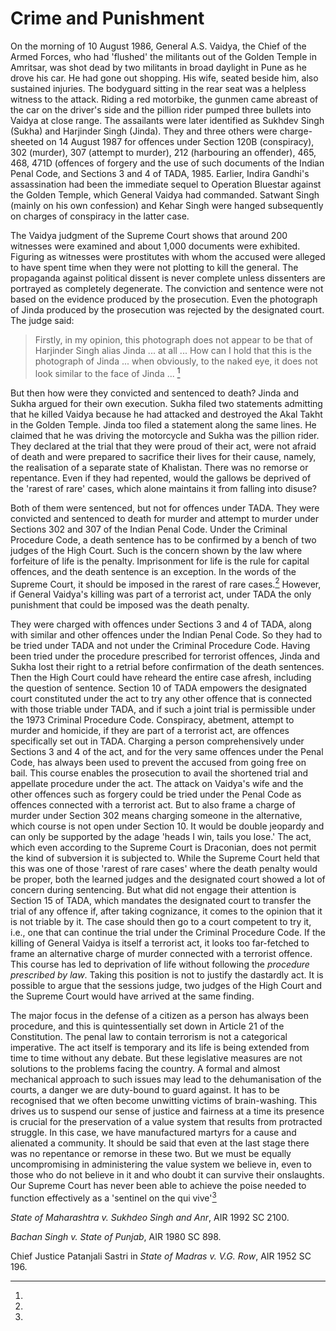 # Crime and Punishment

On the morning of 10 August 1986, General A.S. Vaidya, the Chief of the
Armed Forces, who had 'flushed' the militants out of the Golden Temple
in Amritsar, was shot dead by two militants in broad daylight in Pune as
he drove his car. He had gone out shopping. His wife, seated beside him,
also sustained injuries. The bodyguard sitting in the rear seat was a
helpless witness to the attack. Riding a red motorbike, the gunmen came
abreast of the car on the driver's side and the pillion rider pumped
three bullets into Vaidya at close range. The assailants were later
identified as Sukhdev Singh (Sukha) and Harjinder Singh (Jinda). They
and three others were charge-sheeted on 14 August 1987 for offences
under Section 120B (conspiracy), 302 (murder), 307 (attempt to murder),
212 (harbouring an offender), 465, 468, 471D (offences of forgery and
the use of such documents of the Indian Penal Code, and Sections 3 and 4
of TADA, 1985. Earlier, Indira Gandhi's assassination had been the
immediate sequel to Operation Bluestar against the Golden Temple, which
General Vaidya had commanded. Satwant Singh (mainly on his own
confession) and Kehar Singh were hanged subsequently on charges of
conspiracy in the latter case.

The Vaidya judgment of the Supreme Court shows that around 200 witnesses
were examined and about 1,000 documents were exhibited. Figuring as
witnesses were prostitutes with whom the accused were alleged to have
spent time when they were not plotting to kill the general. The
propaganda against political dissent is never complete unless dissenters
are portrayed as completely degenerate. The conviction and sentence were
not based on the evidence produced by the prosecution. Even the
photograph of Jinda produced by the prosecution was rejected by the
designated court. The judge said:

> Firstly, in my opinion, this photograph does not appear to be that of
> Harjinder Singh alias Jinda ... at all ... How can I hold that this is
> the photograph of Jinda ... when obviously, to the naked eye, it does
> not look similar to the face of Jinda ... [^112]

But then how were they convicted and sentenced to death? Jinda and Sukha
argued for their own execution. Sukha filed two statements admitting
that he killed Vaidya because he had attacked and destroyed the Akal
Takht in the Golden Temple. Jinda too filed a statement along the same
lines. He claimed that he was driving the motorcycle and Sukha was the
pillion rider. They declared at the trial that they were proud of their
act, were not afraid of death and were prepared to sacrifice their lives
for their cause, namely, the realisation of a separate state of
Khalistan. There was no remorse or repentance. Even if they had
repented, would the gallows be deprived of the 'rarest of rare' cases,
which alone maintains it from falling into disuse?

Both of them were sentenced, but not for offences under TADA. They were
convicted and sentenced to death for murder and attempt to murder under
Sections 302 and 307 of the Indian Penal Code. Under the Criminal
Procedure Code, a death sentence has to be confirmed by a bench of two
judges of the High Court. Such is the concern shown by the law where
forfeiture of life is the penalty. Imprisonment for life is the rule for
capital offences, and the death sentence is an exception. In the words
of the Supreme Court, it should be imposed in the rarest of rare
cases.[^113] However, if General Vaidya's killing was part of a
terrorist act, under TADA the only punishment that could be imposed was
the death penalty.

They were charged with offences under Sections 3 and 4 of TADA, along
with similar and other offences under the Indian Penal Code. So they had
to be tried under TADA and not under the Criminal Procedure Code. Having
been tried under the procedure prescribed for terrorist offences, Jinda
and Sukha lost their right to a retrial before confirmation of the death
sentences. Then the High Court could have reheard the entire case
afresh, including the question of sentence. Section 10 of TADA empowers
the designated court constituted under the act to try any other offence
that is connected with those triable under TADA, and if such a joint
trial is permissible under the 1973 Criminal Procedure Code. Conspiracy,
abetment, attempt to murder and homicide, if they are part of a
terrorist act, are offences specifically set out in TADA. Charging a
person comprehensively under Sections 3 and 4 of the act, and for the
very same offences under the Penal Code, has always been used to prevent
the accused from going free on bail. This course enables the prosecution
to avail the shortened trial and appellate procedure under the act. The
attack on Vaidya's wife and the other offences such as forgery could be
tried under the Penal Code as offences connected with a terrorist act.
But to also frame a charge of murder under Section 302 means charging
someone in the alternative, which course is not open under Section 10.
It would be double jeopardy and can only be supported by the adage
'heads I win, tails you lose.' The act, which even according to the
Supreme Court is Draconian, does not permit the kind of subversion it is
subjected to. While the Supreme Court held that this was one of those
'rarest of rare cases' where the death penalty would be proper, both the
learned judges and the designated court showed a lot of concern during
sentencing. But what did not engage their attention is Section 15 of
TADA, which mandates the designated court to transfer the trial of any
offence if, after taking cognizance, it comes to the opinion that it is
not triable by it. The case should then go to a court competent to try
it, i.e., one that can continue the trial under the Criminal Procedure
Code. If the killing of General Vaidya is itself a terrorist act, it
looks too far-fetched to frame an alternative charge of murder connected
with a terrorist offence. This course has led to deprivation of life
without following the _procedure prescribed by law_. Taking this position
is not to justify the dastardly act. It is possible to argue that the
sessions judge, two judges of the High Court and the Supreme Court would
have arrived at the same finding.

The major focus in the defense of a citizen as a person has always been
procedure, and this is quintessentially set down in Article 21 of the
Constitution. The penal law to contain terrorism is not a categorical
imperative. The act itself is temporary and its life is being extended
from time to time without any debate. But these legislative measures are
not solutions to the problems facing the country. A formal and almost
mechanical approach to such issues may lead to the dehumanisation of the
courts, a danger we are duty-bound to guard against. It has to be
recognised that we often become unwitting victims of brain-washing. This
drives us to suspend our sense of justice and fairness at a time its
presence is crucial for the preservation of a value system that results
from protracted struggle. In this case, we have manufactured martyrs for
a cause and alienated a community. It should be said that even at the
last stage there was no repentance or remorse in these two. But we must
be equally uncompromising in administering the value system we believe
in, even to those who do not believe in it and who doubt it can survive
their onslaughts. Our Supreme Court has never been able to achieve the
poise needed to function effectively as a 'sentinel on the qui
vive'[^114]


[^112]:
_State of Maharashtra v. Sukhdeo Singh and Anr_, AIR 1992 SC 2100.

[^113]:
_Bachan Singh v. State of Punjab_, AIR 1980 SC 898.

[^114]:
Chief Justice Patanjali Sastri in _State of Madras v. V.G. Row_, AIR
1952 SC 196.

